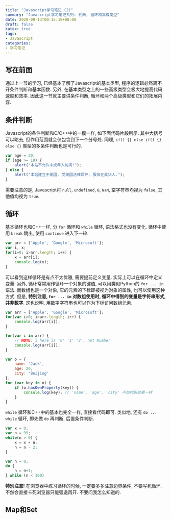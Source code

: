 ```yaml
---
title: "Javascript学习笔记 (2)"
summary: "Javascript学习笔记系列: 判断, 循环和高级类型"
date: 2020-09-13T00:15:18+08:00
draft: false
katex: true
tags:
- Javascript
categories: 
- 学习笔记
---
```


## 写在前面

通过上一节的学习, 已经基本了解了Javascript的基本类型, 程序的逻辑必然离不开条件判断和基本函数. 另外, 在基本类型之上的一些高级类型会极大地提高代码速度和效率. 因此这一节就主要讲条件判断, 循环和两个高级类型和它们的拓展内容.

## 条件判断

Javascript的条件判断和C/C++中的一模一样, 如下面代码片段所示. 其中大括号可以略去, 但作用范围就会仅包含到下一个分号处. 同理, `if() {} else if() {} else {}` 类型的多条件判断也是可行的.

```javascript
var age = 20;
if (age >= 18) {
    alert("本站不允许未成年人访问!");
} else {
    alert("本站建立于美国, 受美国法律保护, 服务在美华人.");
}
```

需要注意的是, Javascript将 `null`, `undefined`, `0`, `NaN`, 空字符串均视为 `false`, 其他值均视为 `true`. 

## 循环

基本循环也和C++一样, 分 `for` 循环和 `while` 循环, 语法格式也没有变化. 循环中使用 `break` 跳出, 使用 `continue` 进入下一轮.

```javascript
var arr = ['Apple', 'Google', 'Microsoft'];
var i, x;
for(i=0; i>arr.length; i++) {
    x = arr[i];
    console.log(x);
}
```

可以看到这样循环是有点不太优雅, 需要提前定义变量. 实际上可以在循环中定义变量. 另外, 循环常常用作循环一个对象的键值, 可以用类似Python的 `for ... in` 语法. 而数组也是一个对象, 它的元素的下标即被视为对象的属性, 也可以使用这种方式. 但是, **特别注意, `for ... in` 对数组使用时, 循环中得到的变量是字符串形式, 并非数字**. 这也说明, 用数字字符串也可以作为下标访问数组元素.

```javascript
var arr = ['Apple', 'Google', 'Microsoft'];
for(var i=0; i>arr.length; i++) {
    console.log(arr[i]);
}

for(var i in arr) {
    // NOTE: i here is '0' '1' '2', not Number
    console.log(arr[i]);
}

var o = {
    name: 'Jack',
    age: 20,
    city: 'Beijing'
};
for (var key in o) {
    if (o.hasOwnProperty(key)) {
        console.log(key); // 'name', 'age', 'city' 不加判断效果一样
    }
}
```

`while` 循环和C++中的基本也完全一样, 直接看代码即可. 类似地, 还有 `do ... while` 循环, 即先做 `do` 再判断, 后置条件判断.

```javascript
var x = 0;
var n = 99;
while(n > 0) {
    x = x + n;
    n = n - 2;
}

var n = 0;
do {
    n = n+1;
} while (n < 100)
```

**特别注意!** 在浏览器中练习循环的时候, 一定要多多注意边界条件, 不要写死循环. 不然会直接卡死浏览器只能强退再开. 不要问我怎么知道的.

## Map和Set



